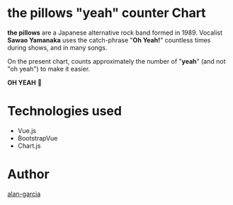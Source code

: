 # the pillows "yeah" counter Chart

**the pillows** are a Japanese alternative rock band formed in 1989. Vocalist **Sawao Yamanaka** uses the catch-phrase "**Oh Yeah!**" countless times during shows, and in many songs.

On the present chart, counts approximately the number of "**yeah**" (and not "oh yeah") to make it easier.


**OH YEAH** 🎸

# Technologies used

- Vue.js
- BootstrapVue
- Chart.js

# Author
[alan-garcia](https://github.com/alan-garcia)
